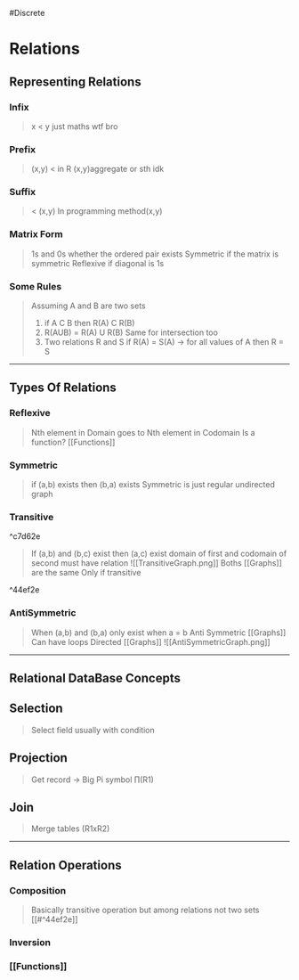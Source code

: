#Discrete 
# Relations
## Representing Relations
### Infix
> x < y
> just maths wtf bro
### Prefix
> (x,y) < 
> in R (x,y)aggregate or sth idk
### Suffix
> < (x,y)
> In programming method(x,y)
### Matrix Form
> 1s and 0s whether the ordered pair exists
> Symmetric if the matrix is symmetric
> Reflexive if diagonal is 1s
### Some Rules
> Assuming A and B are two sets
> 1. if A C B then R(A) C R(B)
> 2. R(AUB) = R(A) U R(B) Same for intersection too
> 3. Two relations R and S
>    if R(A) = S(A) -> for all values of A
>    then R = S
----
## Types Of Relations
### Reflexive
> Nth element in Domain goes to Nth element in Codomain
> Is a function? [[Functions]]
### Symmetric
> if (a,b) exists then (b,a) exists
> Symmetric is just regular undirected graph
### Transitive

^c7d62e

> If (a,b) and (b,c) exist then (a,c) exist
> domain of first and codomain of second must have relation
>![[TransitiveGraph.png]] 
>Boths [[Graphs]] are the same
>Only if transitive

^44ef2e

### AntiSymmetric
> When (a,b) and (b,a) only exist when a = b
> Anti Symmetric [[Graphs]]
> Can have loops
> Directed [[Graphs]]
![[AntiSymmetricGraph.png]]
----
## Relational DataBase Concepts
## Selection
>Select field usually with condition
## Projection
>Get record -> Big Pi symbol
>∏(R1)  
## Join
>Merge tables (R1xR2)
----
## Relation Operations
### Composition
>Basically transitive operation but among relations not two sets [[#^44ef2e]]
### Inversion
### [[Functions]]
